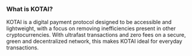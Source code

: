 ### What is KOTAI?

KOTAI is a digital payment protocol designed to be accessible and lightweight, with a focus on removing inefficiencies present in other cryptocurrencies. With ultrafast transactions and zero fees on a secure, green and decentralized network, this makes KOTAI ideal for everyday transactions.
